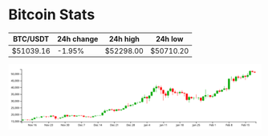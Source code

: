 # Bitcoin Stats

BTC/USDT|24h change|24h high|24h low|
|---|---|---|---|
|$51039.16|-1.95%|$52298.00|$50710.20|

<img src="./chart.svg">
